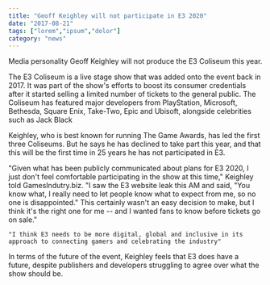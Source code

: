 ```yaml
---
title: "Geoff Keighley will not participate in E3 2020"
date: "2017-08-21"
tags: ["lorem","ipsum","dolor"]
category: "news"
---
```


Media personality Geoff Keighley will not produce the E3 Coliseum this year.

The E3 Coliseum is a live stage show that was added onto the event back in 2017. It was part of the show's efforts to boost its consumer credentials after it started selling a limited number of tickets to the general public. The Coliseum has featured major developers from PlayStation, Microsoft, Bethesda, Square Enix, Take-Two, Epic and Ubisoft, alongside celebrities such as Jack Black

Keighley, who is best known for running The Game Awards, has led the first three Coliseums. But he says he has declined to take part this year, and that this will be the first time in 25 years he has not participated in E3.

"Given what has been publicly communicated about plans for E3 2020, I just don't feel comfortable participating in the show at this time," Keighley told GamesIndutry.biz. "I saw the E3 website leak this AM and said, "You know what, I really need to let people know what to expect from me, so no one is disappointed." This certainly wasn't an easy decision to make, but I think it's the right one for me -- and I wanted fans to know before tickets go on sale."

    "I think E3 needs to be more digital, global and inclusive in its approach to connecting gamers and celebrating the industry" 

In terms of the future of the event, Keighley feels that E3 does have a future, despite publishers and developers struggling to agree over what the show should be. 